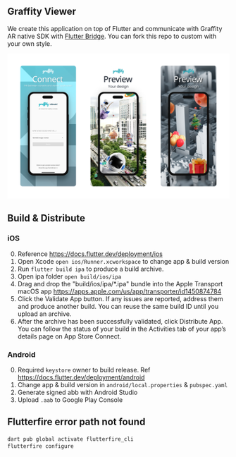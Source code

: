 ## Graffity Viewer
We create this application on top of Flutter and communicate with Graffity AR native SDK with [Flutter Bridge](https://docs.flutter.dev/platform-integration/platform-channels). You can fork this repo to custom with your own style.

![Alt text](cover.png "Cover image")

## Build & Distribute
### iOS
0. Reference https://docs.flutter.dev/deployment/ios
1. Open Xcode `open ios/Runner.xcworkspace` to change app & build version
2. Run `flutter build ipa` to produce a build archive.
3. Open ipa folder `open build/ios/ipa`
4. Drag and drop the "build/ios/ipa/*.ipa" bundle into the Apple Transport macOS app
    https://apps.apple.com/us/app/transporter/id1450874784
5. Click the Validate App button. If any issues are reported, address them and produce another build. You can reuse the same build ID until you upload an archive.
6. After the archive has been successfully validated, click Distribute App. You can follow the status of your build in the Activities tab of your app’s details page on App Store Connect.

### Android
0. Required `keystore` owner to build release. Ref https://docs.flutter.dev/deployment/android
1. Change app & build version in `android/local.properties` & `pubspec.yaml`
2. Generate signed abb with Android Studio
3. Upload `.aab` to Google Play Console

## Flutterfire error path not found
```
dart pub global activate flutterfire_cli
flutterfire configure
```